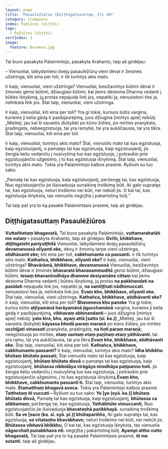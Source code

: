 ```yaml
---
layout: page
title: 'Pasaulėžiūros (Diṭṭhigatasuttaṃ, Iti 49)'
category: trumpesni
index: Pažiūros (diṭṭhi)
tags:
  - Pažiūros (diṭṭhi)
sortIndex: 1
image:
  feature: Burmese.jpg
---
```

Tai buvo pasakyta Palaimintojo, pasakyta Arahanto, taip aš girdėjau:

– Vienuoliai, laikydamiesi dvejų pasaulėžiūrų vieni dėvai ir žmonės užstringa, kiti eina per toli, ir tik turintys akis mato.

Ir kaip, vienuoliai, vieni užstringa? Vienuoliai, besižavintys būtimi dėvai ir žmonės gėrisi būtimi, džiaugiasi būtimi, kai jiems dėstoma Dharma vedanti į būties išnykimą, jų protas nepajuda link jos, nepatiki ja, nenusistovi ties ja, nelinksta link jos. Štai taip, vienuoliai, vieni užstringa.

Ir kaip, vienuoliai, kiti eina per toli? Yra gi tokie, kuriuos būtis vargina, kuriems ji kelia gėdą ir pasibjaurėjimą, juos džiugina [mintys apie] nebūtį: „Mielieji, jau kai ši savastis (būtybė) po kūno žūties, po mirties pranyksta, pradingsta, nebeegzistuoja, tai yra ramybė, tai yra aukščiausia, tai yra tikra. Štai taip, vienuoliai, kiti eina per toli.

Ir kaip, vienuoliai, turintys akis mato? Štai, vienuolis mato tai kas egzistuoja, kaip egzistuojantį, o pamatęs tai kas egzistuoja, kaip egzistuojantį, jis žengia keliu vedančiu į nusivylimą tuo kas egzistuoja, į potraukio prie egzistuojančio užgesimo, į to kas egzistuoja išnykimą. Štai taip, vienuoliai, turintys akis mato. Tokia yra Palaimintojo kalbos prasmė. Ryšium su tuo sako:

„Pamatę tai kas egzistuoja, kaip egzistuojantį, peržengę tai, kas egzistuoja,
Nuo egzistuojančio jie išsivaduoja sunaikinę troškimą būti.
Iki galo supratęs tai, kas egzistuoja, neturi troškimo nei būti, nei nebūti jis.
O kai tai, kas egzistuoja išnyksta, tas vienuolis negrįžta į pakartotiną būtį.“

Tai taip pat yra to ką pasakė Palaimintasis prasmė, taip aš girdėjau. 

## Diṭṭhigatasuttaṃ Pasaulėžiūros
**Vuttañhetaṃ bhagavatā,** Tai buvo pasakyta Palaimintojo, **vuttamarahatāti me sutaṃ –** pasakyta Arahanto, taip aš girdėjau:
**Dvīhi, bhikkhave, diṭṭhigatehi pariyuṭṭhitā** Vienuoliai, laikydamiesi dvejų pasaulėžiūrų **devamanussā olīyanti eke,** dėvų ir žmonių tarpe vieni užstringa, **atidhāvanti eke;** kiti  eina per toli, **cakkhumanto ca passanti.** ir tik turintys akis mato.
**Kathañca, bhikkhave, olīyanti eke?** Ir kaip, vienuoliai, vieni užstringa? **Bhavārāmā, bhikkhave, devamanussā** Vienuoliai, besižavintys būtimi dėvai ir žmonės **bhavaratā bhavasammuditā** gėrisi būtimi, džiaugiasi būtimi, **tesaṃ bhavanirodhāya dhamme desiyamāne cittaṃ** kai jiems dėstoma Dharma vedanti į būties išnykimą, jų protas **na pakkhandati na pasīdati** nepajuda link jos, nepatiki ja, **na santiṭṭhati nādhimuccati.** nenusistovi  ties ja, nelinksta link jos. **Evaṃ kho, bhikkhave, olīyanti eke.** Štai taip, vienuoliai, vieni užstringa.
**Kathañca, bhikkhave, atidhāvanti eke?** Ir kaip, vienuoliai, kiti eina per toli? **Bhaveneva kho paneke** Yra gi tokie, kurios būtis **aṭṭīyamānā harāyamānā jigucchamānā** vargina, kuriems ji kelia gėdą ir pasibjaurėjimą, **vibhavaṃ abhinandanti –** juos džiugina [mintys apie] nebūtį: **yato kira, bho, ayaṃ attā [satto (sī. ka.)]** „Mielieji, jau kai ši savastis (būtybė) **kāyassa bhedā paraṃ maraṇā** po kūno žūties, po mirties **ucchijjati vinassati** pranyksta, pradingsta, **na hoti paraṃ maraṇā;** neegzistuoja po mirties, **etaṃ santaṃ etaṃ paṇītaṃ etaṃ yāthāvanti.** tai yra ramu, tai yra aukščiausia, tai yra tikra.**Evaṃ kho, bhikkhave, atidhāvanti eke.** Štai taip, vienuoliai, kiti eina per toli.
**Kathañca, bhikkhave, cakkhumanto passanti?** Ir kaip, vienuoliai, turintys akis mato? **Idha bhikkhu bhūtaṃ bhūtato passati;** Štai vienuolis mato tai kas egzistuoja, kaip egzistuojantį, **bhūtaṃ bhūtato disvā** o pamatęs tai kas egzistuoja, kaip egzistuojantį, **bhūtassa nibbidāya virāgāya nirodhāya paṭipanno hoti.** jis žengia keliu vedančiu į nusivylimą tuo kas egzistuoja, į potraukio prie egzistuojančio užgesimo, į to kas egzistuoja išnykimą.**Evaṃ kho, bhikkhave, cakkhumanto passantī ti.** Štai taip, vienuoliai, turintys akis mato. **Etamatthaṃ bhagavā avoca.** Tokia yra Palaimintojo kalbos prasmė. **Tatthetaṃ iti vuccati –** Ryšium su tuo sako:
**Ye [yo (syā. ka.)] bhūtaṃ bhūtato disvā,** Pamatę tai kas egzistuoja, kaip egzistuojantį, **bhūtassa ca atikkamaṃ;** peržengę tai, kas egzistuoja,
**Yathābhūte vimuccanti,** Nuo egzistuojančio jie išsivaduoja **bhavataṇhā parikkhayā.** sunaikinę troškimą būti.
**Sa ve [sace (ka. sī. syā. pī.)] bhūtapariñño,** Iki galo supratęs tai, kas egzistuoja, **so vītataṇho bhavābhave;** neturi troškimo nei būti, nei nebūti jis.
**Bhūtassa vibhavā bhikkhu,** O kai tai, kas egzistuoja išnyksta, tas vienuolis **nāgacchati punabbhava nti.** negrįžta į pakartotiną būtį.
**Ayampi attho vutto bhagavatā,** Tai taip pat yra to ką pasakė Palaimintasis prasmė, **iti me sutanti.** taip aš girdėjau. 
